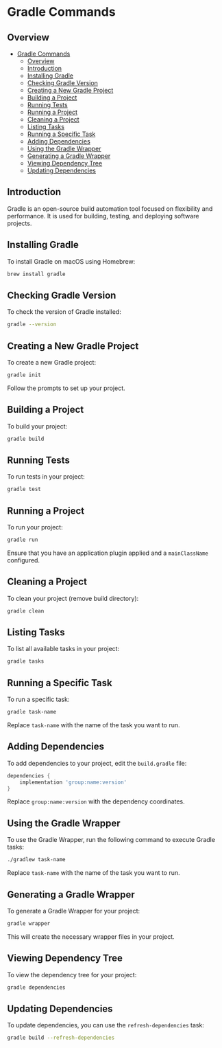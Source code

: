 # Gradle Commands

## Overview
- [Gradle Commands](#gradle-commands)
  - [Overview](#overview)
  - [Introduction](#introduction)
  - [Installing Gradle](#installing-gradle)
  - [Checking Gradle Version](#checking-gradle-version)
  - [Creating a New Gradle Project](#creating-a-new-gradle-project)
  - [Building a Project](#building-a-project)
  - [Running Tests](#running-tests)
  - [Running a Project](#running-a-project)
  - [Cleaning a Project](#cleaning-a-project)
  - [Listing Tasks](#listing-tasks)
  - [Running a Specific Task](#running-a-specific-task)
  - [Adding Dependencies](#adding-dependencies)
  - [Using the Gradle Wrapper](#using-the-gradle-wrapper)
  - [Generating a Gradle Wrapper](#generating-a-gradle-wrapper)
  - [Viewing Dependency Tree](#viewing-dependency-tree)
  - [Updating Dependencies](#updating-dependencies)

## Introduction

Gradle is an open-source build automation tool focused on flexibility and performance. It is used for building, testing, and deploying software projects.

## Installing Gradle

To install Gradle on macOS using Homebrew:

```sh
brew install gradle
```

## Checking Gradle Version

To check the version of Gradle installed:

```sh
gradle --version
```

## Creating a New Gradle Project

To create a new Gradle project:

```sh
gradle init
```

Follow the prompts to set up your project.

## Building a Project

To build your project:

```sh
gradle build
```

## Running Tests

To run tests in your project:

```sh
gradle test
```

## Running a Project

To run your project:

```sh
gradle run
```

Ensure that you have an application plugin applied and a `mainClassName` configured.

## Cleaning a Project

To clean your project (remove build directory):

```sh
gradle clean
```

## Listing Tasks

To list all available tasks in your project:

```sh
gradle tasks
```

## Running a Specific Task

To run a specific task:

```sh
gradle task-name
```

Replace `task-name` with the name of the task you want to run.

## Adding Dependencies

To add dependencies to your project, edit the `build.gradle` file:

```groovy
dependencies {
    implementation 'group:name:version'
}
```

Replace `group:name:version` with the dependency coordinates.

## Using the Gradle Wrapper

To use the Gradle Wrapper, run the following command to execute Gradle tasks:

```sh
./gradlew task-name
```

Replace `task-name` with the name of the task you want to run.

## Generating a Gradle Wrapper

To generate a Gradle Wrapper for your project:

```sh
gradle wrapper
```

This will create the necessary wrapper files in your project.

## Viewing Dependency Tree

To view the dependency tree for your project:

```sh
gradle dependencies
```

## Updating Dependencies

To update dependencies, you can use the `refresh-dependencies` task:

```sh
gradle build --refresh-dependencies
```